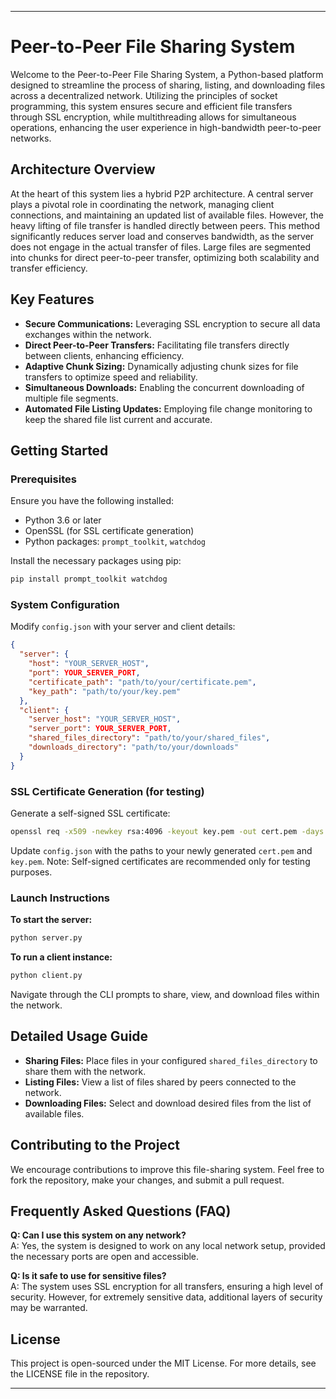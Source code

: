 
---

# Peer-to-Peer File Sharing System

Welcome to the Peer-to-Peer File Sharing System, a Python-based platform designed to streamline the process of sharing, listing, and downloading files across a decentralized network. Utilizing the principles of socket programming, this system ensures secure and efficient file transfers through SSL encryption, while multithreading allows for simultaneous operations, enhancing the user experience in high-bandwidth peer-to-peer networks.

## Architecture Overview

At the heart of this system lies a hybrid P2P architecture. A central server plays a pivotal role in coordinating the network, managing client connections, and maintaining an updated list of available files. However, the heavy lifting of file transfer is handled directly between peers. This method significantly reduces server load and conserves bandwidth, as the server does not engage in the actual transfer of files. Large files are segmented into chunks for direct peer-to-peer transfer, optimizing both scalability and transfer efficiency.

## Key Features

- **Secure Communications:** Leveraging SSL encryption to secure all data exchanges within the network.
- **Direct Peer-to-Peer Transfers:** Facilitating file transfers directly between clients, enhancing efficiency.
- **Adaptive Chunk Sizing:** Dynamically adjusting chunk sizes for file transfers to optimize speed and reliability.
- **Simultaneous Downloads:** Enabling the concurrent downloading of multiple file segments.
- **Automated File Listing Updates:** Employing file change monitoring to keep the shared file list current and accurate.

## Getting Started

### Prerequisites

Ensure you have the following installed:
- Python 3.6 or later
- OpenSSL (for SSL certificate generation)
- Python packages: `prompt_toolkit`, `watchdog`

Install the necessary packages using pip:

```bash
pip install prompt_toolkit watchdog
```

### System Configuration

Modify `config.json` with your server and client details:

```json
{
  "server": {
    "host": "YOUR_SERVER_HOST",
    "port": YOUR_SERVER_PORT,
    "certificate_path": "path/to/your/certificate.pem",
    "key_path": "path/to/your/key.pem"
  },
  "client": {
    "server_host": "YOUR_SERVER_HOST",
    "server_port": YOUR_SERVER_PORT,
    "shared_files_directory": "path/to/your/shared_files",
    "downloads_directory": "path/to/your/downloads"
  }
}
```

### SSL Certificate Generation (for testing)

Generate a self-signed SSL certificate:

```bash
openssl req -x509 -newkey rsa:4096 -keyout key.pem -out cert.pem -days 365
```

Update `config.json` with the paths to your newly generated `cert.pem` and `key.pem`. Note: Self-signed certificates are recommended only for testing purposes.

### Launch Instructions

**To start the server:**

```bash
python server.py
```

**To run a client instance:**

```bash
python client.py
```

Navigate through the CLI prompts to share, view, and download files within the network.

## Detailed Usage Guide

- **Sharing Files:** Place files in your configured `shared_files_directory` to share them with the network.
- **Listing Files:** View a list of files shared by peers connected to the network.
- **Downloading Files:** Select and download desired files from the list of available files.

## Contributing to the Project

We encourage contributions to improve this file-sharing system. Feel free to fork the repository, make your changes, and submit a pull request.

## Frequently Asked Questions (FAQ)

**Q: Can I use this system on any network?**  
A: Yes, the system is designed to work on any local network setup, provided the necessary ports are open and accessible.

**Q: Is it safe to use for sensitive files?**  
A: The system uses SSL encryption for all transfers, ensuring a high level of security. However, for extremely sensitive data, additional layers of security may be warranted.

## License

This project is open-sourced under the MIT License. For more details, see the LICENSE file in the repository.

--- 

